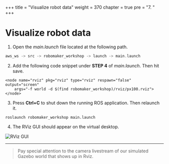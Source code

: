 +++
title = "Visualize robot data"
weight = 370
chapter = true
pre = "7. "
+++

# Visualize robot data

1. Open the _main.launch_ file located at the following path.

```c
aws_ws -> src -> robomaker_workshop -> launch -> main.launch
```

2. Add the following code snippet under **STEP 4** of _main.launch_. Then hit save.

```
<node name="rviz" pkg="rviz" type="rviz" respawn="false" output="screen"
    args="-f world -d $(find robomaker_workshop)/rviz/px100.rviz">
</node>
```

3. Press **Ctrl+C** to shut down the running ROS application. Then relaunch it.

```
roslaunch robomaker_workshop main.launch
```

4. The RViz GUI should appear on the virtual desktop.

![RViz GUI](/rviz.png?classes=border)

---

> Pay special attention to the camera livestream of our simulated Gazebo world that shows up in Rviz.
